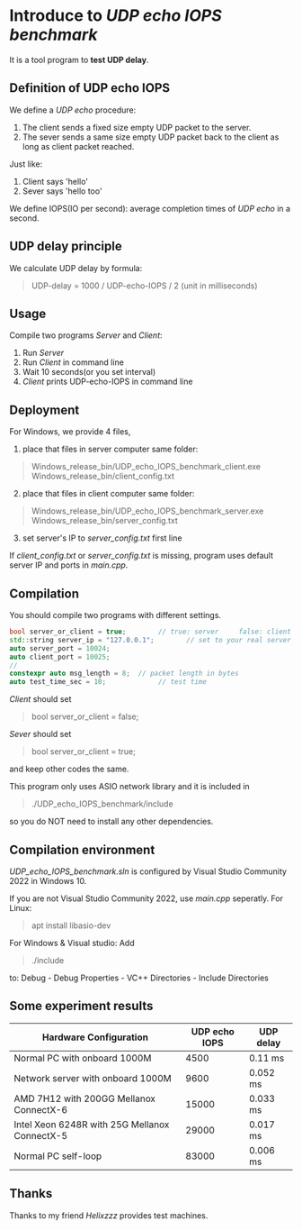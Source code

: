 # Introduce to *UDP echo IOPS benchmark*
It is a tool program to **test UDP delay**.
## Definition of UDP echo IOPS
We define a *UDP echo* procedure:
1. The client sends a fixed size empty UDP packet to the server.
2. The sever sends a same size empty UDP packet back to the client as long as client packet reached.

Just like:
1. Client says 'hello'
2. Sever says 'hello too'

We define IOPS(IO per second): average completion times of *UDP echo* in a second.

## UDP delay principle
We calculate UDP delay by formula:
> UDP-delay = 1000 / UDP-echo-IOPS / 2 (unit in milliseconds)

## Usage
Compile two programs *Server* and *Client*:
1. Run *Server*
2. Run *Client* in command line
3. Wait 10 seconds(or you set interval)
4. *Client* prints UDP-echo-IOPS in command line

## Deployment
For Windows, we provide 4 files,
1. place that files in server computer same folder:
> Windows_release_bin/UDP_echo_IOPS_benchmark_client.exe
> Windows_release_bin/client_config.txt

2. place that files in client computer same folder:
> Windows_release_bin/UDP_echo_IOPS_benchmark_server.exe
> Windows_release_bin/server_config.txt

3. set server's IP to *server_config.txt* first line

If *client_config.txt* or *server_config.txt* is missing, program uses default server IP and ports in *main.cpp*.

## Compilation
You should compile two programs with different settings.
```cpp
bool server_or_client = true;        // true: server     false: client
std::string server_ip = "127.0.0.1";        // set to your real server IP
auto server_port = 10024;
auto client_port = 10025;
//
constexpr auto msg_length = 8;  // packet length in bytes
auto test_time_sec = 10;             // test time
```
*Client* should set
> bool server_or_client = false;

*Sever* should set
> bool server_or_client = true;

and keep other codes the same.

This program only uses ASIO network library and it is included in
> ./UDP_echo_IOPS_benchmark/include

so you do NOT need to install any other dependencies.

## Compilation environment
*UDP_echo_IOPS_benchmark.sln* is configured by Visual Studio Community 2022 in Windows 10.

If you are not Visual Studio Community 2022, use *main.cpp* seperatly.
For Linux:
> apt install libasio-dev

For Windows & Visual studio:
Add 
> ./include

to: Debug - Debug Properties - VC++ Directories - Include Directories
## Some experiment results
|  Hardware Configuration | UDP echo IOPS | UDP delay |
| ------------ | ------------ | ------------ |
|  Normal PC with onboard 1000M  | 4500 | 0.11 ms |
| Network server with onboard 1000M  | 9600 | 0.052 ms |
|  AMD 7H12 with 200GG Mellanox ConnectX-6  | 15000 | 0.033 ms |
|  Intel Xeon 6248R with 25G Mellanox ConnectX-5  | 29000 | 0.017 ms |
|  Normal PC self-loop  | 83000 | 0.006 ms |

## Thanks
Thanks to my friend *Helixzzz* provides test machines.
